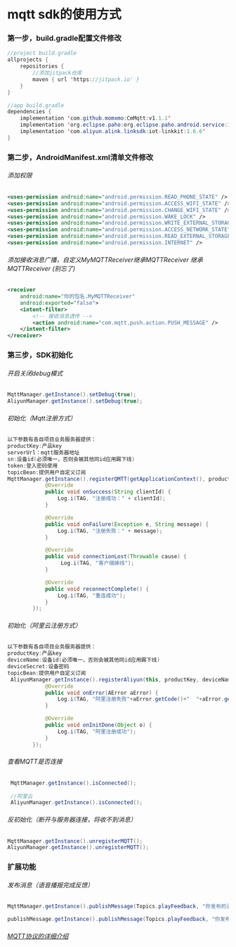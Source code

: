 # mqtt sdk的使用方式

### 第一步，build.gradle配置文件修改
``` java
//project build.gradle
allprojects {
    repositories {
        //添加jitpack仓库
        maven { url 'https://jitpack.io' }
    }
}

//app build.gradle
dependencies {  
    implementation 'com.github.momxmo:CmMqtt:v1.1.1'
    implementation 'org.eclipse.paho:org.eclipse.paho.android.service:1.1.1'
    implementation 'com.aliyun.alink.linksdk:iot-linkkit:1.6.6'
}  
```
### 第二步，AndroidManifest.xml清单文件修改
###### 添加权限
```xml
<uses-permission android:name="android.permission.READ_PHONE_STATE" />
<uses-permission android:name="android.permission.ACCESS_WIFI_STATE" />
<uses-permission android:name="android.permission.CHANGE_WIFI_STATE" />
<uses-permission android:name="android.permission.WAKE_LOCK" />
<uses-permission android:name="android.permission.WRITE_EXTERNAL_STORAGE" />
<uses-permission android:name="android.permission.ACCESS_NETWORK_STATE" />
<uses-permission android:name="android.permission.READ_EXTERNAL_STORAGE" />
<uses-permission android:name="android.permission.INTERNET" />
```
###### 添加接收消息广播，自定义MyMQTTReceiver继承MQTTReceiver 继承MQTTReceiver (别忘了)
``` xml
<receiver
    android:name="你的包名.MyMQTTReceiver"
    android:exported="false">
    <intent-filter>
        <!-- 接收消息透传 -->
        <action android:name="com.mqtt.push.action.PUSH_MESSAGE" />
    </intent-filter>
</receiver>

```
### 第三步，SDK初始化
###### 开启关闭debug模式
``` java
MqttManager.getInstance().setDebug(true);
AliyunManager.getInstance().setDebug(true);
```
###### 初始化（Mqtt注册方式）
``` java
以下参数有各自项目业务服务器提供：
productKey:产品key
serverUrl：mqtt服务器地址
sn:设备id(必须唯一，否则会被其他同id应用踢下线)
token:登入密码使用
topicBean:提供用户自定义订阅
MqttManager.getInstance().registerQMTT(getApplicationContext(), productKey, serverUrl, sn, token, topicBean, new MQTTRegisterCallback() {
            @Override
            public void onSuccess(String clientId) {
                Log.i(TAG, "注册成功：" + clientId);
            }

            @Override
            public void onFailure(Exception e, String message) {
                Log.i(TAG, "注册失败：" + message);
            }

            @Override
            public void connectionLost(Throwable cause) {
                 Log.i(TAG, "客户端掉线");
            }

            @Override
            public void reconnectComplete() {
                Log.i(TAG, "重连成功");
            }
        });
```
###### 初始化（阿里云注册方式）
``` java
以下参数有各自项目业务服务器提供：
productKey:产品key
deviceName:设备id(必须唯一，否则会被其他同id应用踢下线)
deviceSecret:设备密码
topicBean:提供用户自定义订阅
 AliyunManager.getInstance().registerAliyun(this, productKey, deviceName, deviceSecret, topicBean, new CmILinkKitConnectListener() {
            @Override
            public void onError(AError aError) {
                Log.i(TAG, "阿里注册失败"+aError.getCode()+"  "+aError.getMsg()+" "+aError.getDomain());
            }

            @Override
            public void onInitDone(Object o) {
                Log.i(TAG, "阿里注册成功");
            }
        });
```

###### 查看MQTT是否连接
``` java
 MqttManager.getInstance().isConnected();
 
 //阿里云
 AliyunManager.getInstance().isConnected();
```
###### 反初始化（断开与服务器连接，将收不到消息）
``` java
MqttManager.getInstance().unregisterMQTT();
AliyunManager.getInstance().unregisterMQTT();
```
### 扩展功能
###### 发布消息（语音播报完成反馈）
``` java
MqttManager.getInstance().publishMessage(Topics.playFeedback, "你发布的消息", null);

publishMessage.getInstance().publishMessage(Topics.playFeedback, "你发布的消息", null);
```
###### [MQTT协议的详细介绍](https://mcxiaoke.gitbooks.io/mqtt-cn/content/mqtt/03-ControlPackets.html )

